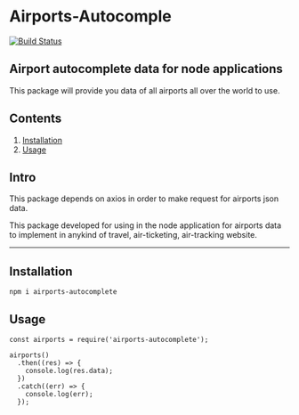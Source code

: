 # Airports-Autocomple

[![Build Status](https://travis-ci.org/konsalex/Airport-Autocomplete-JS.svg?branch=master)](https://travis-ci.org/konsalex/Airport-Autocomplete-JS)

## Airport autocomplete data for node applications

This package will provide you data of all airports all over the world to use.

## **Contents**

1. [Installation](#installation)
2. [Usage](#usage)

## Intro

This package depends on axios in order to make request for airports json data.

This package developed for using in the node application for airports data to implement in anykind of travel, air-ticketing, air-tracking website.

---

## Installation

```
npm i airports-autocomplete
```

## Usage

```
const airports = require('airports-autocomplete');

airports()
  .then((res) => {
    console.log(res.data);
  })
  .catch((err) => {
    console.log(err);
  });

```
